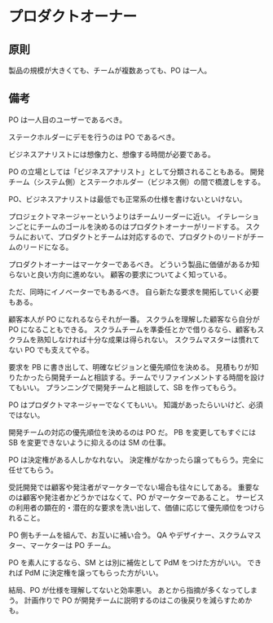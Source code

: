 # プロダクトオーナー

## 原則

製品の規模が大きくても、チームが複数あっても、PO は一人。

## 備考

PO は一人目のユーザーであるべき。

ステークホルダーにデモを行うのは PO であるべき。

ビジネスアナリストには想像力と、想像する時間が必要である。

PO の立場としては「ビジネスアナリスト」として分類されることもある。
開発チーム（システム側）とステークホルダー（ビジネス側）の間で橋渡しをする。

PO、ビジネスアナリストは最低でも正常系の仕様を書けないといけない。

プロジェクトマネージャーというよりはチームリーダーに近い。
イテレーションごとにチームのゴールを決めるのはプロダクトオーナーがリードする。
スクラムにおいて、プロダクトとチームは対応するので、プロダクトのリードがチームのリードになる。

プロダクトオーナーはマーケターであるべき。
どういう製品に価値があるか知らないと良い方向に進めない。
顧客の要求についてよく知っている。

ただ、同時にイノベーターでもあるべき。
自ら新たな要求を開拓していく必要もある。

顧客本人が PO になれるならそれが一番。
スクラムを理解した顧客なら自分が PO になることもできる。
スクラムチームを準委任とかで借りるなら、顧客もスクラムを熟知しなければ十分な成果は得られない。
スクラムマスターは慣れてない PO でも支えてやる。

要求を PB に書き出して、明確なビジョンと優先順位を決める。
見積もりが知りたかったら開発チームと相談する。チームでリファインメントする時間を設けてもいい。
プランニングで開発チームと相談して、SB を作ってもらう。

PO はプロダクトマネージャーでなくてもいい。
知識があったらいいけど、必須ではない。

開発チームの対応の優先順位を決めるのは PO だ。
PB を変更してもすぐには SB を変更できないように抑えるのは SM の仕事。

PO は決定権がある人しかなれない。
決定権がなかったら譲ってもらう。完全に任せてもらう。

受託開発では顧客や発注者がマーケターでない場合も往々にしてある。
重要なのは顧客や発注者かどうかではなくて、PO がマーケターであること。
サービスの利用者の顕在的・潜在的な要求を洗い出して、価値に応じて優先順位をつけられること。

PO 側もチームを組んで、お互いに補い合う。
QA やデザイナー、スクラムマスター、マーケターは PO チーム。

PO を素人にするなら、SM とは別に補佐として PdM をつけた方がいい。
できれば PdM に決定権を譲ってもらった方がいい。

結局、PO が仕様を理解してないと効率悪い。
あとから指摘が多くなってしまう。
計画作りで PO が開発チームに説明するのはこの後戻りを減らすためかも。
